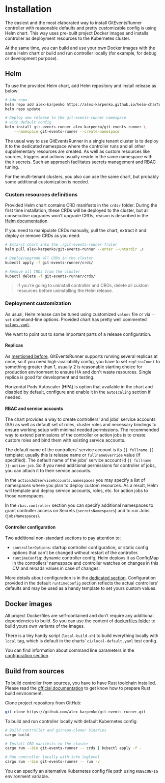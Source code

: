# Installation

The easiest and the most elaborated way to install GitEventsRunner controller with reasonable defaults and pretty
customizable config is using Helm chart.
This way uses pre-built project Docker images and installs controller as deployment resources to the Kubernetes cluster.

At the same time, you can build and use your own Docker images with the same Helm chart or build and run controller
locally (for example, for debug or development purpose).

## Helm

To use the provided Helm chart, add Helm repository and install release as below:

```bash
# Add repo
helm repo add alex-karpenko https://alex-karpenko.github.io/helm-charts
helm repo update

# Deploy new release to the git-events-runner namespace
# with default config
helm install git-events-runner alex-karpenko/git-events-runner \
    --namespace git-events-runner --create-namespace
```

The usual way to use GitEventsRunner in a single tenant cluster is to deploy it to the dedicated namespace where the
controller runs and all other supplementary resources are created.
As well as custom resources like sources, triggers and actions usually reside in the same namespace with their secrets.
Such an approach facilitates secrets management and RBAC tuning.

For the multi-tenant clusters, you also can use the same chart, but probably some additional customization is needed.

### Custom resources definitions

Provided Helm chart contains CRD manifests in the `crds/` folder.
During the first time installation, these CRDs will be deployed to the cluster, but all consecutive upgrades won't
upgrade CRDs, reason is described in
the [Helm documentation](https://helm.sh/docs/chart_best_practices/custom_resource_definitions/).

If you need to manipulate CRDs manually, pull the chart, extract it and deploy or remove CRDs as you need:

```bash
# Extarct chart into the ./git-events-runner froler  
helm pull alex-karpenko/git-events-runner --untar --untardir ./

# Deploy/upgrade all CRDs in the cluster
kubectl apply -f git-events-runner/crds/

# Remove all CRDs from the cluster
kubectl delete -f git-events-runner/crds/
```

> If you're going to uninstall controller and CRDs, delete all custom resources before uninstalling the Helm release.

### Deployment customization

As usual, Helm release can be tuned using customized `values` file or via `--set` command-line options.
Provided chart has pretty well
commented [`values.yaml`](https://github.com/alex-karpenko/helm-charts/blob/main/charts/git-events-runner/values.yaml).

We want to point out to some important parts of a release configuration.

#### Replicas

As [mentioned before](concepts.md#high-availability), GitEventsRunner supports running several replicas at once, so
if you need high-availability config, you have to set `replicaCount` to something greater than 1, usually 2 is
reasonable starting choice for production environment to ensure HA and don't waste resources.
Single replica is good for development and testing.

Horizontal Pods Autoscaler (HPA) is option that available in the chart and disabled by default, configure and enable it
in the `autoscaling` section if needed.

#### RBAC and service accounts

The chart provides a way to create controllers' and jobs' service accounts (SA) as well as default set of roles,
cluster roles and necessary bindings to ensure working setup with minimal needed permissions.
The recommended way to extend permissions of the controller or action jobs is to create custom roles and bind them with
existing service accounts.

The default name of the controllers' service account is its `{{ fullname }}` template: usually this is release name
or `fullnameOverride` value (if specified).
The default name of the jobs' service account id `{{ fullname }}-action-job`.
So if you need additional permissions for controller of jobs, you can attach it to their service accounts.

In the `actionJobServiceAccounts.namespaces` you may specify a list of namespaces where you plan to deploy custom
resources.
As a result, Helm will template and deploy service accounts, roles, etc. for action jobs to those namespaces.

In the `rbac.controller` section you can specify additional namespaces to grant controller access on
Secrets (`secretsNamespaces`) and to run Jobs (`jobsNamespaces`).

#### Controller configuration

Two additional non-standard sections to pay attention to:

* `controllerOptions`: startup controller configuration, or static config options that can't be changed without restart
  of the controller.
* `runtimeConfig`: dynamic controller config, Helm deploys it as ConfigMap in the controllers' namespace and controller
  watches on changes in this CM and reloads values in case of changes.

More details about configuration is in the [dedicated section](config.md).
Configuration provided in the default `runtimeConfig` section reflects the actual controllers' defaults and may be used
as a handy template to set yours custom values.

## Docker images

All project Dockerfiles are self-contained and don't require any additional dependencies to build.
So you can use the content
of [dockerfiles folder](https://github.com/alex-karpenko/git-events-runner/tree/main/docker-build) to build yours
own variants of the images.

There is a tiny handy script (`local-build.sh`) to build everything locally with `local` tag, which is default in the
charts' `ci/local-default.yaml` test config.

You can find information about command line parameters in
the [configuration section](config.md#command-line-parameters).

## Build from sources

To build controller from sources, you have to have Rust toolchain installed.
Please read the [official documentation](https://www.rust-lang.org/tools/install) to get know how to prepare Rust build
environment.

Clone project repository from GitHub:

```bash
git clone https://github.com/alex-karpenko/git-events-runner.git
```

To build and run controller locally with default Kubernetes config:

```bash
# Build controller and gitrepo-cloner binaries
cargo build

# Install CRD manifests to the cluster
cargo run --bin git-events-runner -- crds | kubectl apply -f -

# Run controller locally with info loglevel
cargo run --bin git-events-runner -- run -v
```

You can specify an alternative Kubernetes config file path using `KUBECONFIG` environment variable.
